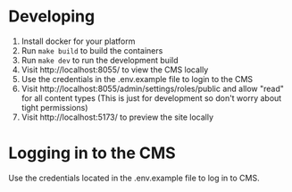 # Developing
1. Install docker for your platform
2. Run `make build` to build the containers
3. Run `make dev` to run the development build
6. Visit http://localhost:8055/ to view the CMS locally
7. Use the credentials in the .env.example file to login to the CMS
8. Visit http://localhost:8055/admin/settings/roles/public and allow "read" for all content types (This is just for development so don't worry about tight permissions)
9. Visit http://localhost:5173/ to preview the site locally

# Logging in to the CMS
Use the credentials located in the .env.example file to log in to CMS.

